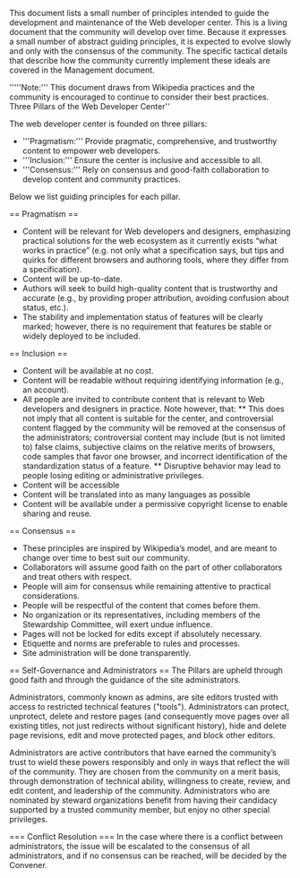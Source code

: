 This document lists a small number of principles intended to guide the development and maintenance of the Web developer center. This is a living document that the community will develop over time. Because it expresses a small number of abstract guiding principles, it is expected to evolve slowly and only with the consensus of the community. The specific tactical details that describe how the community currently implement these ideals are covered in the Management document.

'''''Note:''' This document draws from Wikipedia practices and the community is encouraged to continue to consider their best practices.
Three Pillars of the Web Developer Center''

The web developer center is founded on three pillars:
* '''Pragmatism:''' Provide pragmatic, comprehensive, and trustworthy content to empower web developers.
* '''Inclusion:''' Ensure the center is inclusive and accessible to all.
* '''Consensus:''' Rely on consensus and good-faith collaboration to develop content and community practices.

Below we list guiding principles for each pillar.

== Pragmatism ==
* Content will be relevant for Web developers and designers, emphasizing practical solutions for the web ecosystem as it currently exists “what works in practice” (e.g. not only what a specification says, but tips and quirks for different browsers and authoring tools, where they differ from a specification).
* Content will be up-to-date.
* Authors will seek to build high-quality content that is trustworthy and accurate (e.g., by providing proper attribution, avoiding confusion about status, etc.).
* The stability and implementation status of features will be clearly marked; however, there is no requirement that features be stable or widely deployed to be included.

== Inclusion == 
* Content will be available at no cost.
* Content will be readable without requiring identifying information (e.g., an account).
* All people are invited to contribute content that is relevant to Web developers and designers in practice. Note however, that:
** This does not imply that all content is suitable for the center, and controversial content flagged by the community will be removed at the consensus of the administrators; controversial content may include (but is not limited to) false claims, subjective claims on the relative merits of browsers, code samples that favor one browser, and incorrect identification of the standardization status of a feature.
** Disruptive behavior may lead to people losing editing or administrative privileges.
* Content will be accessible
* Content will be translated into as many languages as possible
* Content will be available under a permissive copyright license to enable sharing and reuse.

== Consensus ==
* These principles are inspired by Wikipedia’s model, and are meant to change over time to best suit our community.
* Collaborators will assume good faith on the part of other collaborators and treat others with respect.
* People will aim for consensus while remaining attentive to practical considerations.
* People will be respectful of the content that comes before them.
* No organization or its representatives, including members of the Stewardship Committee, will exert undue influence.
* Pages will not be locked for edits except if absolutely necessary.
* Etiquette and norms are preferable to rules and processes.
* Site administration will be done transparently.

== Self-Governance and Administrators ==
The Pillars are upheld through good faith and through the guidance of the site administrators.

Administrators, commonly known as admins, are site editors trusted with access to restricted technical features ("tools"). Administrators can protect, unprotect, delete and restore pages (and consequently move pages over all existing titles, not just redirects without significant history), hide and delete page revisions, edit and move protected pages, and block other editors.

Administrators are active contributors that have earned the community’s trust to wield these powers responsibly and only in ways that reflect the will of the community. They are chosen from the community on a merit basis, through demonstration of technical ability, willingness to create, review, and edit content, and leadership of the community. Administrators who are nominated by steward organizations benefit from having their candidacy supported by a trusted community member, but enjoy no other special privileges.

=== Conflict Resolution ===
In the case where there is a conflict between administrators, the issue will be escalated to the consensus of all administrators, and if no consensus can be reached, will be decided by the Convener.
